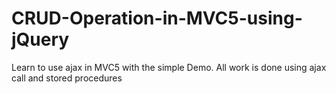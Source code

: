 # CRUD-Operation-in-MVC5-using-jQuery
Learn to use ajax in MVC5 with the simple Demo. All work is done using ajax call and stored procedures
